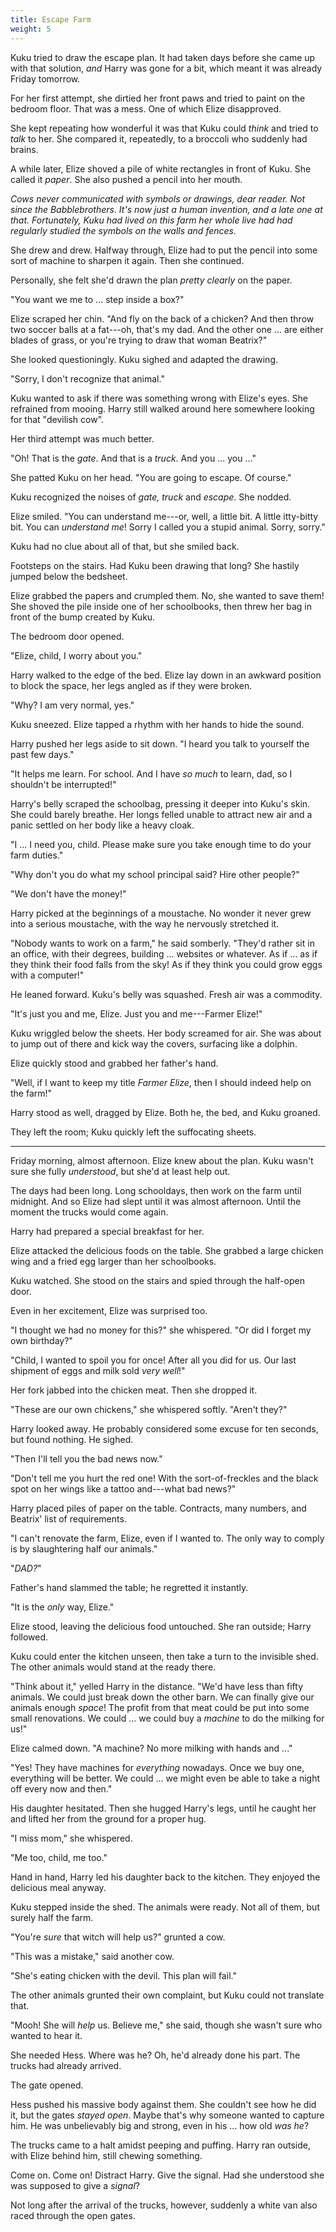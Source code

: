 ```yaml
---
title: Escape Farm
weight: 5
---
```

Kuku tried to draw the escape plan. It had taken days before she came up with that solution, _and_ Harry was gone for a bit, which meant it was already Friday tomorrow.

For her first attempt, she dirtied her front paws and tried to paint on the bedroom floor. That was a mess. One of which Elize disapproved.

She kept repeating how wonderful it was that Kuku could _think_ and tried to _talk_ to her. She compared it, repeatedly, to a broccoli who suddenly had brains.

A while later, Elize shoved a pile of white rectangles in front of Kuku. She called it _paper_. She also pushed a pencil into her mouth.

_Cows never communicated with symbols or drawings, dear reader. Not since the Babblebrothers. It's now just a human invention, and a late one at that. Fortunately, Kuku had lived on this farm her whole live had had regularly studied the symbols on the walls and fences._

She drew and drew. Halfway through, Elize had to put the pencil into some sort of machine to sharpen it again. Then she continued.

Personally, she felt she'd drawn the plan _pretty clearly_ on the paper.

"You want we me to ... step inside a box?"

Elize scraped her chin. "And fly on the back of a chicken? And then throw two soccer balls at a fat---oh, that's my dad. And the other one ... are either blades of grass, or you're trying to draw that woman Beatrix?"

She looked questioningly. Kuku sighed and adapted the drawing.

"Sorry, I don't recognize that animal."

Kuku wanted to ask if there was something wrong with Elize's eyes. She refrained from mooing. Harry still walked around here somewhere looking for that "devilish cow".

Her third attempt was much better.

"Oh! That is the _gate_. And that is a _truck_. And you ... you ..."

She patted Kuku on her head. "You are going to escape. Of course."

Kuku recognized the noises of _gate, truck_ and _escape_. She nodded.

Elize smiled. "You can understand me---or, well, a little bit. A little itty-bitty bit. You can _understand me_! Sorry I called you a stupid animal. Sorry, sorry."

Kuku had no clue about all of that, but she smiled back.

Footsteps on the stairs. Had Kuku been drawing that long? She hastily jumped below the bedsheet. 

Elize grabbed the papers and crumpled them. No, she wanted to save them! She shoved the pile inside one of her schoolbooks, then threw her bag in front of the bump created by Kuku.

The bedroom door opened.

"Elize, child, I worry about you."

Harry walked to the edge of the bed. Elize lay down in an awkward position to block the space, her legs angled as if they were broken.

"Why? I am very normal, yes."

Kuku sneezed. Elize tapped a rhythm with her hands to hide the sound.

Harry pushed her legs aside to sit down. "I heard you talk to yourself the past few days."

"It helps me learn. For school. And I have _so much_ to learn, dad, so I shouldn't be interrupted!"

Harry's belly scraped the schoolbag, pressing it deeper into Kuku's skin. She could barely breathe. Her longs felled unable to attract new air and a panic settled on her body like a heavy cloak.

"I ... I need you, child. Please make sure you take enough time to do your farm duties."

"Why don't you do what my school principal said? Hire other people?"

"We don't have the money!"

Harry picked at the beginnings of a moustache. No wonder it never grew into a serious moustache, with the way he nervously stretched it.

"Nobody wants to work on a farm," he said somberly. "They'd rather sit in an office, with their degrees, building ... websites or whatever. As if ... as if they think their food falls from the sky! As if they think you could grow eggs with a computer!"

He leaned forward. Kuku's belly was squashed. Fresh air was a commodity.

"It's just you and me, Elize. Just you and me---Farmer Elize!"

Kuku wriggled below the sheets. Her body screamed for air. She was about to jump out of there and kick way the covers, surfacing like a dolphin.

Elize quickly stood and grabbed her father's hand.

"Well, if I want to keep my title _Farmer Elize_, then I should indeed help on the farm!"

Harry stood as well, dragged by Elize. Both he, the bed, and Kuku groaned.

They left the room; Kuku quickly left the suffocating sheets.

___

Friday morning, almost afternoon. Elize knew about the plan. Kuku wasn't sure she fully _understood_, but she'd at least help out.

The days had been long. Long schooldays, then work on the farm until midnight. And so Elize had slept until it was almost afternoon. Until the moment the trucks would come again.

Harry had prepared a special breakfast for her.

Elize attacked the delicious foods on the table. She grabbed a large chicken wing and a fried egg larger than her schoolbooks.

Kuku watched. She stood on the stairs and spied through the half-open door.

Even in her excitement, Elize was surprised too.

"I thought we had no money for this?" she whispered. "Or did I forget my own birthday?"

"Child, I wanted to spoil you for once! After all you did for us. Our last shipment of eggs and milk sold _very well_!"

Her fork jabbed into the chicken meat. Then she dropped it.

"These are our own chickens," she whispered softly. "Aren't they?"

Harry looked away. He probably considered some excuse for ten seconds, but found nothing. He sighed.

"Then I'll tell you the bad news now."

"Don't tell me you hurt the red one! With the sort-of-freckles and the black spot on her wings like a tattoo and---what bad news?"

Harry placed piles of paper on the table. Contracts, many numbers, and Beatrix' list of requirements.

"I can't renovate the farm, Elize, even if I wanted to. The only way to comply is by slaughtering half our animals."

"_DAD?_"

Father's hand slammed the table; he regretted it instantly.

"It is the _only_ way, Elize."

Elize stood, leaving the delicious food untouched. She ran outside; Harry followed.

Kuku could enter the kitchen unseen, then take a turn to the invisible shed. The other animals would stand at the ready there.

"Think about it," yelled Harry in the distance. "We'd have less than fifty animals. We could just break down the other barn. We can finally give our animals enough _space_! The profit from that meat could be put into some small renovations. We could ... we could buy a _machine_ to do the milking for us!"

Elize calmed down. "A machine? No more milking with hands and ..."

"Yes! They have machines for _everything_ nowadays. Once we buy one, everything will be better. We could ... we might even be able to take a night off every now and then."

His daughter hesitated. Then she hugged Harry's legs, until he caught her and lifted her from the ground for a proper hug.

"I miss mom," she whispered.

"Me too, child, me too."

Hand in hand, Harry led his daughter back to the kitchen. They enjoyed the delicious meal anyway.

Kuku stepped inside the shed. The animals were ready. Not all of them, but surely half the farm.

"You're _sure_ that witch will help us?" grunted a cow.

"This was a mistake," said another cow.

"She's eating chicken with the devil. This plan will fail."

The other animals grunted their own complaint, but Kuku could not translate that.

"Mooh! She will _help_ us. Believe me," she said, though she wasn't sure who wanted to hear it.

She needed Hess. Where was he? Oh, he'd already done his part. The trucks had already arrived.

The gate opened.

Hess pushed his massive body against them. She couldn't see how he did it, but the gates _stayed open_. Maybe that's why someone wanted to capture him. He was unbelievably big and strong, even in his ... how old _was he_?

The trucks came to a halt amidst peeping and puffing. Harry ran outside, with Elize behind him, still chewing something.

Come on. Come on! Distract Harry. Give the signal. Had she understood she was supposed to give a _signal_?

Not long after the arrival of the trucks, however, suddenly a white van also raced through the open gates.
